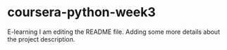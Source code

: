# coursera-python-week3
E-learning
I am editing the README file. Adding some more details about the project description.
